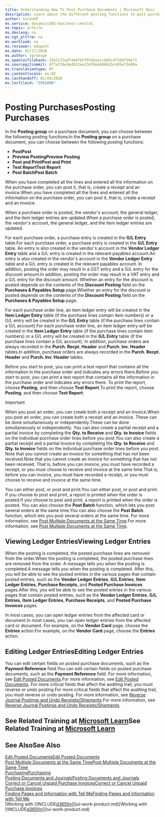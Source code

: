 ```yaml
---
title: Understanding How To Post Purchase Documents | Microsoft Docs
description: Learn about the different posting functions to post purchase documents, and how you can update posted documents.
author: SorenGP
ms.service: dynamics365-business-central
ms.topic: article
ms.devlang: na
ms.tgt_pltfrm: na
ms.workload: na
ms.reviewer: edupont
ms.date: 01/17/2020
ms.author: sgroespe
ms.openlocfilehash: 2565133adfab4fb5f6febeeccb69c4f3d6f59e71
ms.sourcegitcommit: 877af26e3e4522ee234fbba606615e105ef3e90a
ms.translationtype: HT
ms.contentlocale: en-NZ
ms.lasthandoff: 01/28/2020
ms.locfileid: "2991896"
---
```

# <a name="posting-purchases"></a><span data-ttu-id="0ec71-103">Posting Purchases</span><span class="sxs-lookup"><span data-stu-id="0ec71-103">Posting Purchases</span></span>
<span data-ttu-id="0ec71-104">In the **Posting group** on a purchase document, you can choose between the following posting functions:</span><span class="sxs-lookup"><span data-stu-id="0ec71-104">In the **Posting group** on a purchase document, you can choose between the following posting functions:</span></span>

* <span data-ttu-id="0ec71-105">**Post**</span><span class="sxs-lookup"><span data-stu-id="0ec71-105">**Post**</span></span>
* <span data-ttu-id="0ec71-106">**Preview Posting**</span><span class="sxs-lookup"><span data-stu-id="0ec71-106">**Preview Posting**</span></span>
* <span data-ttu-id="0ec71-107">**Post and Print**</span><span class="sxs-lookup"><span data-stu-id="0ec71-107">**Post and Print**</span></span>
* <span data-ttu-id="0ec71-108">**Test Report**</span><span class="sxs-lookup"><span data-stu-id="0ec71-108">**Test Report**</span></span>
* <span data-ttu-id="0ec71-109">**Post Batch**</span><span class="sxs-lookup"><span data-stu-id="0ec71-109">**Post Batch**</span></span>

<span data-ttu-id="0ec71-110">When you have completed all the lines and entered all the information on the purchase order, you can post it, that is, create a receipt and an invoice.</span><span class="sxs-lookup"><span data-stu-id="0ec71-110">When you have completed all the lines and entered all the information on the purchase order, you can post it, that is, create a receipt and an invoice.</span></span>

<span data-ttu-id="0ec71-111">When a purchase order is posted, the vendor's account, the general ledger, and the item ledger entries are updated.</span><span class="sxs-lookup"><span data-stu-id="0ec71-111">When a purchase order is posted, the vendor's account, the general ledger, and the item ledger entries are updated.</span></span>

<span data-ttu-id="0ec71-112">For each purchase order, a purchase entry is created in the **G/L Entry** table.</span><span class="sxs-lookup"><span data-stu-id="0ec71-112">For each purchase order, a purchase entry is created in the **G/L Entry** table.</span></span> <span data-ttu-id="0ec71-113">An entry is also created in the vendor's account in the **Vendor Ledger Entry** table and a G/L entry is created in the relevant payables account.</span><span class="sxs-lookup"><span data-stu-id="0ec71-113">An entry is also created in the vendor's account in the **Vendor Ledger Entry** table and a G/L entry is created in the relevant payables account.</span></span> <span data-ttu-id="0ec71-114">In addition, posting the order may result in a GST entry and a G/L entry for the discount amount.</span><span class="sxs-lookup"><span data-stu-id="0ec71-114">In addition, posting the order may result in a VAT entry and a G/L entry for the discount amount.</span></span> <span data-ttu-id="0ec71-115">Whether an entry for the discount is posted depends on the contents of the **Discount Posting** field on the **Purchases & Payables Setup** page.</span><span class="sxs-lookup"><span data-stu-id="0ec71-115">Whether an entry for the discount is posted depends on the contents of the **Discount Posting** field on the **Purchases & Payables Setup** page.</span></span>

<span data-ttu-id="0ec71-116">For each purchase order line, an item ledger entry will be created in the **Item Ledger Entry** table (if the purchase lines contain item numbers) or a G/L entry will be created in the **G/L Entry** table (if the purchase lines contain a G/L account).</span><span class="sxs-lookup"><span data-stu-id="0ec71-116">For each purchase order line, an item ledger entry will be created in the **Item Ledger Entry** table (if the purchase lines contain item numbers) or a G/L entry will be created in the **G/L Entry** table (if the purchase lines contain a G/L account).</span></span> <span data-ttu-id="0ec71-117">In addition, purchase orders are always recorded in the **Purch. Recpt. Header** and **Purch. Inv. Header** tables.</span><span class="sxs-lookup"><span data-stu-id="0ec71-117">In addition, purchase orders are always recorded in the **Purch. Recpt. Header** and **Purch. Inv. Header** tables.</span></span>

<span data-ttu-id="0ec71-118">Before you start to post, you can print a test report that contains all the information in the purchase order and indicates any errors there.</span><span class="sxs-lookup"><span data-stu-id="0ec71-118">Before you start to post, you can print a test report that contains all the information in the purchase order and indicates any errors there.</span></span> <span data-ttu-id="0ec71-119">To print the report, choose **Posting**, and then choose **Test Report**.</span><span class="sxs-lookup"><span data-stu-id="0ec71-119">To print the report, choose **Posting**, and then choose **Test Report**.</span></span>

> [!IMPORTANT]  
>   <span data-ttu-id="0ec71-120">When you post an order, you can create both a receipt and an invoice.</span><span class="sxs-lookup"><span data-stu-id="0ec71-120">When you post an order, you can create both a receipt and an invoice.</span></span> <span data-ttu-id="0ec71-121">These can be done simultaneously or independently.</span><span class="sxs-lookup"><span data-stu-id="0ec71-121">These can be done simultaneously or independently.</span></span> <span data-ttu-id="0ec71-122">You can also create a partial receipt and a partial invoice by completing the **Qty. to Receive** and **Qty. to Invoice** fields on the individual purchase order lines before you post.</span><span class="sxs-lookup"><span data-stu-id="0ec71-122">You can also create a partial receipt and a partial invoice by completing the **Qty. to Receive** and **Qty. to Invoice** fields on the individual purchase order lines before you post.</span></span> <span data-ttu-id="0ec71-123">Note that you cannot create an invoice for something that has not been received.</span><span class="sxs-lookup"><span data-stu-id="0ec71-123">Note that you cannot create an invoice for something that has not been received.</span></span> <span data-ttu-id="0ec71-124">That is, before you can invoice, you must have recorded a receipt, or you must choose to receive and invoice at the same time.</span><span class="sxs-lookup"><span data-stu-id="0ec71-124">That is, before you can invoice, you must have recorded a receipt, or you must choose to receive and invoice at the same time.</span></span>

<span data-ttu-id="0ec71-125">You can either post, or post and print.</span><span class="sxs-lookup"><span data-stu-id="0ec71-125">You can either post, or post and print.</span></span> <span data-ttu-id="0ec71-126">If you choose to post and print, a report is printed when the order is posted.</span><span class="sxs-lookup"><span data-stu-id="0ec71-126">If you choose to post and print, a report is printed when the order is posted.</span></span> <span data-ttu-id="0ec71-127">You can also choose the **Post Batch** function, which lets you post several orders at the same time.</span><span class="sxs-lookup"><span data-stu-id="0ec71-127">You can also choose the **Post Batch** function, which lets you post several orders at the same time.</span></span> <span data-ttu-id="0ec71-128">For more information, see [Post Multiple Documents at the Same Time](ui-batch-posting.md).</span><span class="sxs-lookup"><span data-stu-id="0ec71-128">For more information, see [Post Multiple Documents at the Same Time](ui-batch-posting.md).</span></span>

## <a name="viewing-ledger-entries"></a><span data-ttu-id="0ec71-129">Viewing Ledger Entries</span><span class="sxs-lookup"><span data-stu-id="0ec71-129">Viewing Ledger Entries</span></span>
<span data-ttu-id="0ec71-130">When the posting is completed, the posted purchase lines are removed from the order.</span><span class="sxs-lookup"><span data-stu-id="0ec71-130">When the posting is completed, the posted purchase lines are removed from the order.</span></span> <span data-ttu-id="0ec71-131">A message tells you when the posting is completed.</span><span class="sxs-lookup"><span data-stu-id="0ec71-131">A message tells you when the posting is completed.</span></span> <span data-ttu-id="0ec71-132">After this, you will be able to see the posted entries in the various pages that contain posted entries, such as the **Vendor Ledger Entries**, **G/L Entries**, **Item Ledger Entries**, **Purchase Receipts**, and **Posted Purchase Invoices** pages.</span><span class="sxs-lookup"><span data-stu-id="0ec71-132">After this, you will be able to see the posted entries in the various pages that contain posted entries, such as the **Vendor Ledger Entries**, **G/L Entries**, **Item Ledger Entries**, **Purchase Receipts**, and **Posted Purchase Invoices** pages.</span></span>

<span data-ttu-id="0ec71-133">In most cases, you can open ledger entries from the affected card or document.</span><span class="sxs-lookup"><span data-stu-id="0ec71-133">In most cases, you can open ledger entries from the affected card or document.</span></span> <span data-ttu-id="0ec71-134">For example, on the **Vendor Card** page, choose the **Entries** action.</span><span class="sxs-lookup"><span data-stu-id="0ec71-134">For example, on the **Vendor Card** page, choose the **Entries** action.</span></span>

## <a name="editing-ledger-entries"></a><span data-ttu-id="0ec71-135">Editing Ledger Entries</span><span class="sxs-lookup"><span data-stu-id="0ec71-135">Editing Ledger Entries</span></span>
<span data-ttu-id="0ec71-136">You can edit certain fields on posted purchase documents, such as the **Payment Reference** field.</span><span class="sxs-lookup"><span data-stu-id="0ec71-136">You can edit certain fields on posted purchase documents, such as the **Payment Reference** field.</span></span> <span data-ttu-id="0ec71-137">For more information, see [Edit Posted Documents](across-edit-posted-document.md).</span><span class="sxs-lookup"><span data-stu-id="0ec71-137">For more information, see [Edit Posted Documents](across-edit-posted-document.md).</span></span> <span data-ttu-id="0ec71-138">For more critical fields that affect the auditing trail, you must reverse or undo posting.</span><span class="sxs-lookup"><span data-stu-id="0ec71-138">For more critical fields that affect the auditing trail, you must reverse or undo posting.</span></span> <span data-ttu-id="0ec71-139">For more information, see [Reverse Journal Postings and Undo Receipts/Shipments](finance-how-reverse-journal-posting.md).</span><span class="sxs-lookup"><span data-stu-id="0ec71-139">For more information, see [Reverse Journal Postings and Undo Receipts/Shipments](finance-how-reverse-journal-posting.md).</span></span> 

## <a name="see-related-training-at-microsoft-learnlearnmodulesreceive-invoice-dynamics-d365-business-centralindex"></a><span data-ttu-id="0ec71-140">See Related Training at [Microsoft Learn](/learn/modules/receive-invoice-dynamics-d365-business-central/index)</span><span class="sxs-lookup"><span data-stu-id="0ec71-140">See Related Training at [Microsoft Learn](/learn/modules/receive-invoice-dynamics-d365-business-central/index)</span></span>

## <a name="see-also"></a><span data-ttu-id="0ec71-141">See Also</span><span class="sxs-lookup"><span data-stu-id="0ec71-141">See Also</span></span>
[<span data-ttu-id="0ec71-142">Edit Posted Documents</span><span class="sxs-lookup"><span data-stu-id="0ec71-142">Edit Posted Documents</span></span>](across-edit-posted-document.md)  
[<span data-ttu-id="0ec71-143">Post Multiple Documents at the Same Time</span><span class="sxs-lookup"><span data-stu-id="0ec71-143">Post Multiple Documents at the Same Time</span></span>](ui-batch-posting.md)  
[<span data-ttu-id="0ec71-144">Purchasing</span><span class="sxs-lookup"><span data-stu-id="0ec71-144">Purchasing</span></span>](purchasing-manage-purchasing.md)  
[<span data-ttu-id="0ec71-145">Posting Documents and Journals</span><span class="sxs-lookup"><span data-stu-id="0ec71-145">Posting Documents and Journals</span></span>](ui-post-documents-journals.md)  
[<span data-ttu-id="0ec71-146">Correct or Cancel Unpaid Purchase Invoices</span><span class="sxs-lookup"><span data-stu-id="0ec71-146">Correct or Cancel Unpaid Purchase Invoices</span></span>](purchasing-how-correct-cancel-unpaid-purchase-invoices.md)  
[<span data-ttu-id="0ec71-147">Finding Pages and Information with Tell Me</span><span class="sxs-lookup"><span data-stu-id="0ec71-147">Finding Pages and Information with Tell Me</span></span>](ui-search.md)  
<span data-ttu-id="0ec71-148">[Working with [!INCLUDE[d365fin](includes/d365fin_md.md)]](ui-work-product.md)</span><span class="sxs-lookup"><span data-stu-id="0ec71-148">[Working with [!INCLUDE[d365fin](includes/d365fin_md.md)]](ui-work-product.md)</span></span>
